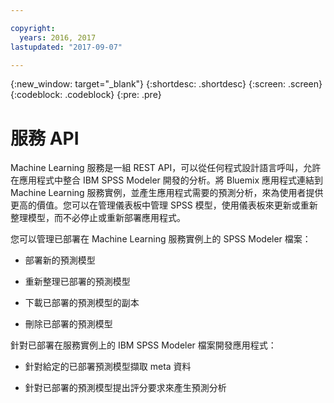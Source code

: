 ```yaml
---

copyright:
  years: 2016, 2017
lastupdated: "2017-09-07"

---
```


{:new_window: target="_blank"}
{:shortdesc: .shortdesc}
{:screen: .screen}
{:codeblock: .codeblock}
{:pre: .pre}

# 服務 API


Machine Learning 服務是一組 REST API，可以從任何程式設計語言呼叫，允許在應用程式中整合 IBM SPSS Modeler 開發的分析。將 Bluemix 應用程式連結到 Machine Learning 服務實例，並產生應用程式需要的預測分析，來為使用者提供更高的價值。您可以在管理儀表板中管理 SPSS 模型，使用儀表板來更新或重新整理模型，而不必停止或重新部署應用程式。

您可以管理已部署在 Machine Learning 服務實例上的 SPSS Modeler 檔案：

*  部署新的預測模型

*  重新整理已部署的預測模型

*  下載已部署的預測模型的副本

*  刪除已部署的預測模型

針對已部署在服務實例上的 IBM SPSS Modeler 檔案開發應用程式：

*  針對給定的已部署預測模型擷取 meta 資料

*  針對已部署的預測模型提出評分要求來產生預測分析
